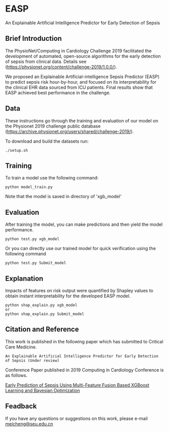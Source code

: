 # EASP
An Explainable Artificial Intelligence Predictor for Early Detection of Sepsis

## Brief Introduction
The PhysioNet/Computing in Cardiology Challenge 2019 facilitated the development of automated, open-source algorithms for the early detection of sepsis from clinical data. Details see (https://physionet.org/content/challenge-2019/1.0.0/).

We proposed an Explainable Artificial-intelligence Sepsis Predictor (EASP) to predict sepsis risk hour-by-hour, and focused on its interpretability for the clinical EHR data sourced from ICU patients. Final results show that EASP achieved best performance in the challenge.

## Data
These instructions go through the training and evaluation of our model on the Physionet 2019 challenge public database (https://archive.physionet.org/users/shared/challenge-2019/).

To download and build the datasets run:

    ./setup.sh

## Training
To train a model use the following command:

    python model_train.py
  
Note that the model is saved in directory of 'xgb_model'

## Evaluation
After training the model, you can make predictions and then yield the model performance.

    python test.py xgb_model
    
Or you can directly use our trained model for quick verification using the following command
  
    python test.py Submit_model
    
## Explanation
Impacts of features on risk output were quantified by Shapley values to obtain instant interpretability for the developed EASP model.

    python shap_explain.py xgb_model  
    or  
    python shap_explain.py Submit_model

## Citation and Reference
This work is published in the following paper which has submitted to Critical Care Medicine.

    An Explainable Artificial Intelligence Predictor for Early Detection of Sepsis (Under review)
    
Conference Paper published in 2019 Computing in Cardiology Conference is as follows.

   [Early Prediction of Sepsis Using Multi-Feature Fusion Based XGBoost Learning and Bayesian Optimization](https://www.researchgate.net/publication/338628580_Early_Prediction_of_Sepsis_Using_Multi-Feature_Fusion_Based_XGBoost_Learning_and_Bayesian_Optimization)
    
## Feadback
If you have any questions or suggestions on this work, please e-mail meicheng@seu.edu.cn
